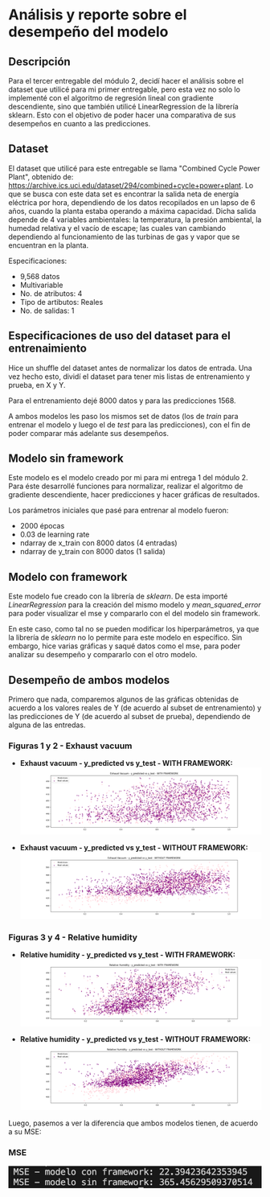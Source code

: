 # Análisis y reporte sobre el desempeño del modelo

## Descripción
Para el tercer entregable del módulo 2, decidí hacer el análisis sobre el dataset que utilicé para mi primer entregable, pero esta vez no solo lo implementé con el algoritmo de regresión lineal con gradiente descendiente, sino que también utilicé LinearRegression de la librería sklearn. Esto con el objetivo de poder hacer una comparativa de sus desempeños en cuanto a las predicciones. 

## Dataset
El dataset que utilicé para este entregable se llama "Combined Cycle Power Plant", obtenido de: https://archive.ics.uci.edu/dataset/294/combined+cycle+power+plant.
Lo que se busca con este data set es encontrar la salida neta de energía eléctrica por hora, dependiendo de los datos recopilados en un lapso de 6 años, cuando la planta estaba operando a máxima capacidad. Dicha salida depende de 4 variables ambientales: la temperatura, la presión ambiental, la humedad relativa y el vacío de escape; las cuales van cambiando dependiendo al funcionamiento de las turbinas de gas y vapor que se encuentran en la planta.

Especificaciones:
- 9,568 datos
- Multivariable
- No. de atributos: 4
- Tipo de artibutos: Reales
- No. de salidas: 1

## Especificaciones de uso del dataset para el entrenaimiento
Hice un shuffle del dataset antes de normalizar los datos de entrada. Una vez hecho esto, dividí el dataset para tener mis listas de entrenamiento y prueba, en X y Y. 

Para el entrenamiento dejé 8000 datos y para las predicciones 1568.

A ambos modelos les paso los mismos set de datos (los de *train* para entrenar el modelo y luego el de *test* para las predicciones), con el fin de poder comparar más adelante sus desempeños.

## Modelo sin framework
Este modelo es el modelo creado por mi para mi entrega 1 del módulo 2.
Para éste desarrollé funciones para normalizar, realizar el algoritmo de gradiente descendiente, hacer predicciones y hacer gráficas de resultados.

Los parámetros iniciales que pasé para entrenar al modelo fueron:
- 2000 épocas
- 0.03 de learning rate
- ndarray de x_train con 8000 datos (4 entradas)
- ndarray de y_train con 8000 datos (1 salida)

## Modelo con framework
Este modelo fue creado con la librería de *sklearn*. De esta importé *LinearRegression* para la creación del mismo modelo y *mean_squared_error* para poder visualizar el mse y compararlo con el del modelo sin framework.

En este caso, como tal no se pueden modificar los hiperparámetros, ya que la librería de *sklearn* no lo permite para este modelo en específico. Sin embargo, hice varias gráficas y saqué datos como el mse, para poder analizar su desempeño y compararlo con el otro modelo.

## Desempeño de ambos modelos
Primero que nada, comparemos algunos de las gráficas obtenidas de acuerdo a los valores reales de Y (de acuerdo al subset de entrenamiento) y las predicciones de Y (de acuerdo al subset de prueba), dependiendo de alguna de las entredas.

### Figuras 1 y 2 - Exhaust vacuum
- **Exhaust vacuum - y_predicted vs y_test - WITH FRAMEWORK:**
![alt text](https://github.com/karencl/IntroIA_TC3006C/blob/master/Entrega3/Images/Figure_1.png)

- **Exhaust vacuum - y_predicted vs y_test - WITHOUT FRAMEWORK:**
![alt text](https://github.com/karencl/IntroIA_TC3006C/blob/master/Entrega3/Images/Figure_2.png)

### Figuras 3 y 4 - Relative humidity
- **Relative humidity - y_predicted vs y_test - WITH FRAMEWORK:** 
![alt text](https://github.com/karencl/IntroIA_TC3006C/blob/master/Entrega3/Images/Figure_3.png)

- **Relative humidity - y_predicted vs y_test - WITHOUT FRAMEWORK:**
![alt text](https://github.com/karencl/IntroIA_TC3006C/blob/master/Entrega3/Images/Figure_4.png)


Luego, pasemos a ver la diferencia que ambos modelos tienen, de acuerdo a su MSE:

### MSE
![alt text](https://github.com/karencl/IntroIA_TC3006C/blob/master/Entrega3/Images/Screen%20Shot%202023-09-07%20at%2016.49.53.png)

